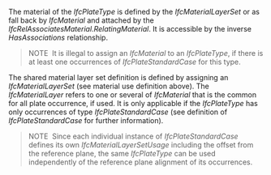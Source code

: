 The material of the _IfcPlateType_ is defined by the _IfcMaterialLayerSet_ or as fall back by _IfcMaterial_ and attached by the _IfcRelAssociatesMaterial_._RelatingMaterial_. It is accessible by the inverse _HasAssociations_ relationship.

> NOTE&nbsp; It is illegal to assign an _IfcMaterial_ to an _IfcPlateType_, if there is at least one occurrences of _IfcPlateStandardCase_ for this type.

The shared material layer set definition is defined by assigning an _IfcMaterialLayerSet_ (see material use definition above). The _IfcMaterialLayer_ refers to one or several of _IfcMaterial_ that is the common for all plate occurrence, if used. It is only applicable if the _IfcPlateType_ has only occurrences of type _IfcPlateStandardCase_ (see definition of _IfcPlateStandardCase_ for further information).

> NOTE&nbsp; Since each individual instance of _IfcPlateStandardCase_ defines its own _IfcMaterialLayerSetUsage_ including the offset from the reference plane, the same _IfcPlateType_ can be used independently of the reference plane alignment of its occurrences.